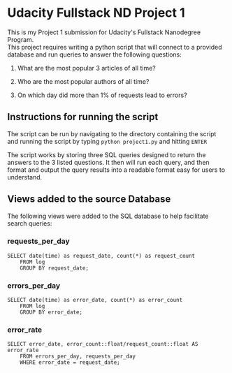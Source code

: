# Udacity Fullstack ND Project 1

This is my Project 1 submission for Udacity's Fullstack Nanodegree Program.  
This project requires writing a python script that will connect to a provided
database and run queries to answer the following questions:

1) What are the most popular 3 articles of all time?

2) Who are the most popular authors of all time?

3) On which day did more than 1% of requests lead to errors?

## Instructions for running the script
The script can be run by navigating to the directory containing the script
and running the script by typing `python project1.py` and hitting `ENTER`

The script works by storing three SQL queries designed to return the answers
to the 3 listed questions.  It then will run each query, and then format and
output the query results into a readable format easy for users to understand.

## Views added to the source Database
The following views were added to the SQL database to help facilitate
search queries:

### requests_per_day
```
SELECT date(time) as request_date, count(*) as request_count
    FROM log
    GROUP BY request_date;
```
### errors_per_day
```
SELECT date(time) as error_date, count(*) as error_count
    FROM log
    GROUP BY error_date;
```
### error_rate
```
SELECT error_date, error_count::float/request_count::float AS error_rate
    FROM errors_per_day, requests_per_day
    WHERE error_date = request_date;
```
